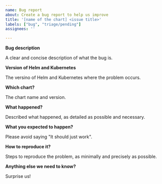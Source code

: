 ```yaml
---
name: Bug report
about: Create a bug report to help us improve
title: '[name of the chart] <issue title>'
labels: ["bug", "triage/pending"]
assignees: ''

---
```


<!-- Thanks for filing an issue! Before hitting the button, please answer these questions. It's helpful to search the existing GitHub issues first. It's likely that another user has already reported the issue you're facing, or it's a known issue that we're already aware of

Fill in as much of the template below as you can.  If you leave out information, we can't help you as well.

Be ready for followup questions, and please respond in a timely manner. If we can't reproduce a bug or think a feature already exists, we might close your issue.  If we're wrong, PLEASE feel free to reopen it and explain why.
-->

**Bug description**

A clear and concise description of what the bug is.

**Version of Helm and Kubernetes**

The versino of Helm and Kubernetes where the problem occurs.

**Which chart?**

The chart name and version.

**What happened?**

Described what happened, as detailed as possible and necessary.

**What you expected to happen?**

Please avoid saying "It should just work".

**How to reproduce it?**

Steps to reproduce the problem, as minimally and precisely as possible.

**Anything else we need to know?**

Surprise us!
